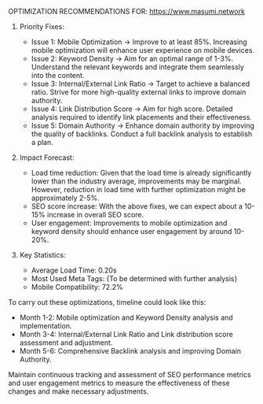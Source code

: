 OPTIMIZATION RECOMMENDATIONS FOR: https://www.masumi.network

1. Priority Fixes:
   - Issue 1: Mobile Optimization -> Improve to at least 85%. Increasing mobile optimization will enhance user experience on mobile devices.
   - Issue 2: Keyword Density -> Aim for an optimal range of 1-3%. Understand the relevant keywords and integrate them seamlessly into the content.
   - Issue 3: Internal/External Link Ratio -> Target to achieve a balanced ratio. Strive for more high-quality external links to improve domain authority.
   - Issue 4: Link Distribution Score -> Aim for high score. Detailed analysis required to identify link placements and their effectiveness.
   - Issue 5: Domain Authority -> Enhance domain authority by improving the quality of backlinks. Conduct a full backlink analysis to establish a plan.

2. Impact Forecast:
   - Load time reduction: Given that the load time is already significantly lower than the industry average, improvements may be marginal. However, reduction in load time with further optimization might be approximately 2-5%.
   - SEO score increase: With the above fixes, we can expect about a 10-15% increase in overall SEO score.
   - User engagement: Improvements to mobile optimization and keyword density should enhance user engagement by around 10-20%.

3. Key Statistics:
   - Average Load Time: 0.20s
   - Most Used Meta Tags: {To be determined with further analysis}
   - Mobile Compatibility: 72.2%

To carry out these optimizations, timeline could look like this:

- Month 1-2: Mobile optimization and Keyword Density analysis and implementation.
- Month 3-4: Internal/External Link Ratio and Link distribution score assessment and adjustment.
- Month 5-6: Comprehensive Backlink analysis and improving Domain Authority.
 
Maintain continuous tracking and assessment of SEO performance metrics and user engagement metrics to measure the effectiveness of these changes and make necessary adjustments.